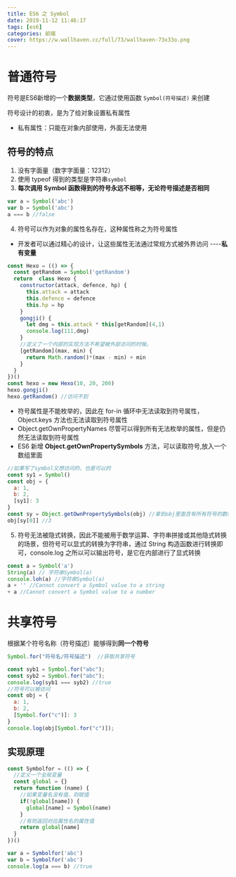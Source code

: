 ```yaml
---
title: ES6 之 Symbol
date: 2019-11-12 11:46:17
tags: [es6]
categories: 前端
cover: https://w.wallhaven.cc/full/73/wallhaven-73x33o.png
---
```


# 普通符号

符号是ES6新增的一个**数据类型**，它通过使用函数 ```Symbol(符号描述)``` 来创建

符号设计的初衷，是为了给对象设置私有属性
- 私有属性：只能在对象内部使用，外面无法使用

## 符号的特点

1. 没有字面量（数字字面量：12312）
2. 使用 typeof 得到的类型是字符串```symbol``` 
3. **每次调用 Symbol 函数得到的符号永远不相等，无论符号描述是否相同**
```js
var a = Symbol('abc')
var b = Symbol('abc')
a === b //false
```
4. 符号可以作为对象的属性名存在，这种属性称之为符号属性
  - 开发者可以通过精心的设计，让这些属性无法通过常规方式被外界访问 ----**私有变量**
```js
const Hexo = (() => {
  const getRandom = Symbol('getRandom')
  return  class Hexo {
    constructor(attack, defence, hp) {
      this.attack = attack
      this.defence = defence
      this.hp = hp
    }
    gongji() {
      let dmg = this.attack * this[getRandom](4,1)
      console.log(111,dmg)
    }
    //定义了一个内部的实现方法不希望被外部访问的时候。
    [getRandom](max, min) {
      return Math.random()*(max - min) + min
    }
  }
})()
const hexo = new Hexo(10, 20, 200)
hexo.gongji()
hexo.getRandom() //访问不到
```
  - 符号属性是不能枚举的，因此在 for-in 循环中无法读取到符号属性，Object.keys 方法也无法读取到符号属性
  - Object.getOwnPropertyNames 尽管可以得到所有无法枚举的属性，但是仍然无法读取到符号属性
  - ES6 新增 **Object.getOwnPropertySymbols** 方法，可以读取符号,放入一个数组里面
```js
//如果写了symbol又想访问的，也是可以的
const sy1 = Symbol()
const obj = {
  a: 1,
  b: 2,
  [sy1]: 3
}
const sy = Object.getOwnPropertySymbols(obj) //拿到obj里面含有所有符号的数组
obj[sy[0]] //3
```
5. 符号无法被隐式转换，因此不能被用于数学运算、字符串拼接或其他隐式转换的场景，但符号可以显式的转换为字符串，通过 String 构造函数进行转换即可，console.log 之所以可以输出符号，是它在内部进行了显式转换 
```js
const a = Symbol('a')
String(a) // 字符串Symbol(a)
console.loh(a) //字符串Symbol(a)
a + '' //Cannot convert a Symbol value to a string
+ a //Cannot convert a Symbol value to a number
```

# 共享符号
根据某个符号名称（符号描述）能够得到**同一个符号**

```js
Symbol.for("符号名/符号描述")  //获取共享符号
```
```js
const syb1 = Symbol.for("abc");
const syb2 = Symbol.for("abc");
console.log(syb1 === syb2) //true
//符号可以被访问
const obj = {
  a: 1,
  b: 2,
  [Symbol.for("c")]: 3
}
console.log(obj[Symbol.for("c")]);
```
## 实现原理
```js
const Symbolfor = (() => {
  //定义一个全局变量
  const global = {}
  return function (name) {
    //如果变量名没有值，则赋值
    if(!global[name]) {
      global[name] = Symbol(name)
    }
    //有则返回对应属性名的属性值
    return global[name]
  }
})()

var a = Symbolfor('abc')
var b = Symbolfor('abc')
console.log(a === b) //true
```